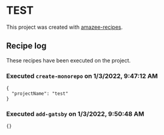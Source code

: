 # TEST

This project was created with [amazee-recipes].

[amazee-recipes]: https://www.npmjs.com/package/@amazeelabs/recipes

## Recipe log

These recipes have been executed on the project.

### Executed `create-monorepo` on 1/3/2022, 9:47:12 AM
```
{
  "projectName": "test"
}
```

### Executed `add-gatsby` on 1/3/2022, 9:50:48 AM
```
{}
```

